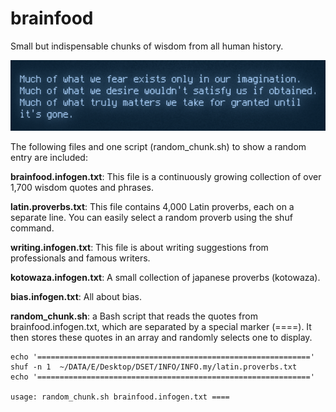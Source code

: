# brainfood
Small but indispensable chunks of wisdom from all human history.

![example phrase](https://github.com/masayume/brainfood/blob/main/img/0text.webp "Example phrase")

The following files and one script (random_chunk.sh) to show a random entry are included:

**brainfood.infogen.txt**: This file is a continuously growing collection of over 1,700 wisdom quotes and phrases.

**latin.proverbs.txt**: This file contains 4,000 Latin proverbs, each on a separate line. You can easily select a random proverb using the shuf command.

**writing.infogen.txt**: This file is about writing suggestions from professionals and famous writers.

**kotowaza.infogen.txt**: A small collection of japanese proverbs (kotowaza).

**bias.infogen.txt**: All about bias.

**random_chunk.sh**: a Bash script that reads the quotes from brainfood.infogen.txt, which are separated by a special marker (====). It then stores these quotes in an array and randomly selects one to display.


```
echo '============================================================='
shuf -n 1  ~/DATA/E/Desktop/DSET/INFO/INFO.my/latin.proverbs.txt
echo '============================================================='

usage: random_chunk.sh brainfood.infogen.txt ====
```
